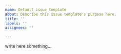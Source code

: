 ```yaml
---
name: Default issue template
about: Describe this issue template's purpose here.
title: ''
labels: ''
assignees: ''

---
```


write here something...

